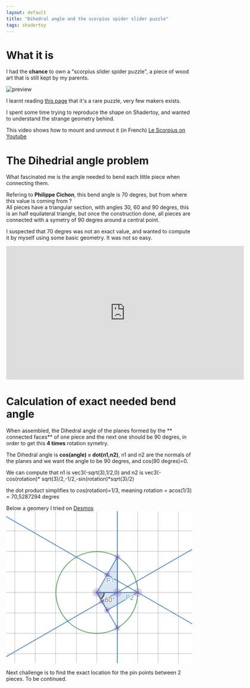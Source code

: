 ```yaml
---
layout: default
title: "Dihedral angle and the scorpius spider slider puzzle"
tags: shadertoy
---
```


# What it is

I had the **chance** to own a "scorpius slider spider puzzle", a piece of wood art that is still kept by my parents.

![preview](https://static.blog4ever.com/2008/06/213622/artfichier_213622_8769121_202010012502419.png)

I learnt reading [this page](https://www.lairdubois.fr/creations/14279-le-scorpius.html) that it's a rare puzzle, very few makers exists.

I spent some time trying to reproduce the shape on Shadertoy, and wanted to understand the strange geometry behind.

This video shows how to mount and unmout it (in French)
[Le Scorpius on Youtube](https://www.youtube.com/watch?time_continue=13&v=2orJ6rTSx2s&feature=emb_logo)

# The Dihedrial angle problem

What fascinated me is the angle needed to bend each little piece when connecting them.

Refering to **Philippe Cichon**, this bend angle is 70 degres, but from where this value is coming from ?  
All pieces have a triangular section, with angles 30, 60 and 90 degres, this is an half equilateral triangle, but once the construction done, all pieces are connected with a symetry of 90 degres around a central point.

I suspected that 70 degres was not an exact value, and wanted to compute it by myself using some basic geometry. It was not so easy.

<iframe width="640" height="360" frameborder="0" src="https://www.shadertoy.com/embed/Nlf3W2?gui=true&t=10&paused=true&muted=false" allowfullscreen></iframe>

# Calculation of exact needed bend angle

When assembled, the Dihedral angle of the planes formed by the ** connected faces** of one piece and the next one should be 90 degres, in order to get this **4 times** rotation symetry.

The Dihedral angle is **cos(angle) = dot(n1,n2)**, n1 and n2 are the normals of the planes and we want the angle to be 90 degres, and cos(90 degres)=0.

We can compute that n1 is vec3(-sqrt(3),1/2,0) and n2 is vec3(-cos(rotation)* sqrt(3)/2,-1/2,-sin(rotation)*sqrt(3)/2)

the dot product simplifies to cos(rotation)=1/3, meaning rotation = acos(1/3) = 70,5287294 degres

Below a geomery I tried on [Desmos](https://www.desmos.com/geometry/g1cdjpyrzq)
![preview](/assets/images/dihedral_desmos.png)

Next challenge is to find the exact location for the pin points between 2 pieces. To be continued.
